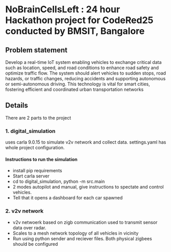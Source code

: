 
# NoBrainCellsLeft : 24 hour Hackathon project for CodeRed25 conducted by BMSIT, Bangalore

## Problem statement
Develop a real-time IoT system enabling vehicles to exchange critical data such as location, speed, and road conditions to enhance road safety and optimize traffic flow. The system should alert vehicles to sudden stops, road hazards, or traffic changes, reducing accidents and supporting autonomous or semi-autonomous driving. This technology is vital for smart cities, fostering efficient and coordinated urban transportation networks

## Details
There are 2 parts to the project

### 1. digital_simulation
uses carla 9.0.15 to simulate v2v network and collect data. settings.yaml has whole project configuration.

#### Instructions to run the simulation
- install pip requirements
- Start carla server
- cd to digital_simulation, python -m src.main
- 2 modes autopilot and manual, give instructions to spectate and control vehicles.
- Tell that it opens a dashboard for each car spawned

### 2. v2v network
- v2v netwoerk based on zigb communication used to transmit sensor data over radar.
- Scales to a mesh network topology of all vehicles in vicinity
- Run using python sender and reciever files. Both physical zigbees should be configured